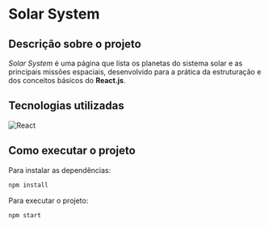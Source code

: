 <h1>Solar System</h1>

<h2>Descrição sobre o projeto</h2>

<i>Solar System</i> é uma página que lista os planetas do sistema solar e as principais missões espaciais, desenvolvido para a prática da estruturação e dos conceitos básicos do <b>React.js</b>.

<h2>Tecnologias utilizadas</h2>

<img alt="React" src="https://img.shields.io/badge/React-20232A?style=for-the-badge&logo=react&logoColor=61DAFB" />

<h2>Como executar o projeto</h2>

Para instalar as dependências:
```bash
npm install
```

Para executar o projeto:
```bash
npm start
```
